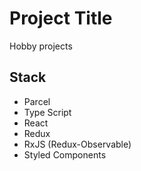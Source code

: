 # Project Title

Hobby projects

## Stack
- Parcel
- Type Script
- React
- Redux
- RxJS (Redux-Observable)
- Styled Components